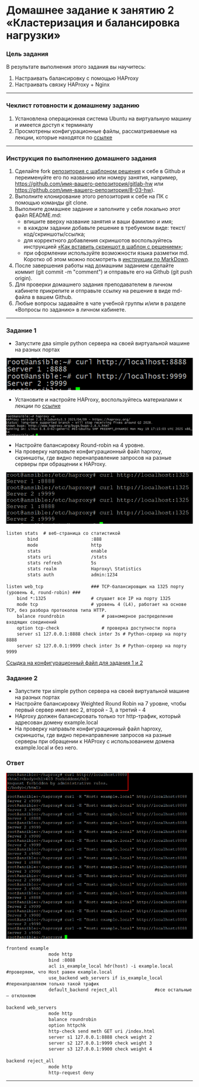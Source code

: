 # Домашнее задание к занятию 2 «Кластеризация и балансировка нагрузки»

### Цель задания
В результате выполнения этого задания вы научитесь:
1. Настраивать балансировку с помощью HAProxy
2. Настраивать связку HAProxy + Nginx

------

### Чеклист готовности к домашнему заданию

1. Установлена операционная система Ubuntu на виртуальную машину и имеется доступ к терминалу
2. Просмотрены конфигурационные файлы, рассматриваемые на лекции, которые находятся по [ссылке](2/)


------


### Инструкция по выполнению домашнего задания

1. Сделайте fork [репозитория c шаблоном решения](https://github.com/netology-code/sys-pattern-homework) к себе в Github и переименуйте его по названию или номеру занятия, например, https://github.com/имя-вашего-репозитория/gitlab-hw или https://github.com/имя-вашего-репозитория/8-03-hw).
2. Выполните клонирование этого репозитория к себе на ПК с помощью команды git clone.
3. Выполните домашнее задание и заполните у себя локально этот файл README.md:
   - впишите вверху название занятия и ваши фамилию и имя;
   - в каждом задании добавьте решение в требуемом виде: текст/код/скриншоты/ссылка;
   - для корректного добавления скриншотов воспользуйтесь инструкцией [«Как вставить скриншот в шаблон с решением»](https://github.com/netology-code/sys-pattern-homework/blob/main/screen-instruction.md);
   - при оформлении используйте возможности языка разметки md. Коротко об этом можно посмотреть в [инструкции по MarkDown](https://github.com/netology-code/sys-pattern-homework/blob/main/md-instruction.md).
4. После завершения работы над домашним заданием сделайте коммит (git commit -m "comment") и отправьте его на Github (git push origin).
5. Для проверки домашнего задания преподавателем в личном кабинете прикрепите и отправьте ссылку на решение в виде md-файла в вашем Github.
6. Любые вопросы задавайте в чате учебной группы и/или в разделе «Вопросы по заданию» в личном кабинете.



------



### Задание 1
- Запустите два simple python сервера на своей виртуальной машине на разных портах

![Скриншот](https://github.com/name-bot-5/haproxy/blob/main/img/haproxy/1-1.png)

- Установите и настройте HAProxy, воспользуйтесь материалами к лекции по [ссылке](2/)

![Скриншот](https://github.com/name-bot-5/haproxy/blob/main/img/haproxy/1-2.png)

- Настройте балансировку Round-robin на 4 уровне.
- На проверку направьте конфигурационный файл haproxy, скриншоты, где видно перенаправление запросов на разные серверы при обращении к HAProxy.

![Скриншот](https://github.com/name-bot-5/haproxy/blob/main/img/haproxy/1-4a.png)


```
listen stats  # веб-страница со статистикой
        bind                    :888
        mode                    http
        stats                   enable
        stats uri               /stats
        stats refresh           5s
        stats realm             Haproxy\ Statistics
        stats auth              admin:1234

listen web_tcp  				### TCP-балансировщик на 1325 порту (уровень 4, round-robin) ###
    bind *:1325					# слушает все IP на порту 1325
    mode tcp					# уровень 4 (L4), работает на основе TCP, без разбора протоколов типа HTTP.
    balance roundrobin				# равномерное распределение входящих соединений
    option tcp-check				# проверка доступности порта
    server s1 127.0.0.1:8888 check inter 3s	# Python-сервер на порту 8888
    server s2 127.0.0.1:9999 check inter 3s	# Python-сервер на порту 9999

```

[Ссыдка на конфигурационный файл для задания 1 и 2](https://github.com/name-bot-5/haproxy/blob/main/cfg/haproxy.cfg)

### Задание 2
- Запустите три simple python сервера на своей виртуальной машине на разных портах
- Настройте балансировку Weighted Round Robin на 7 уровне, чтобы первый сервер имел вес 2, второй - 3, а третий - 4
- HAproxy должен балансировать только тот http-трафик, который адресован домену example.local
- На проверку направьте конфигурационный файл haproxy, скриншоты, где видно перенаправление запросов на разные серверы при обращении к HAProxy c использованием домена example.local и без него.

### Ответ

![Скриншот](https://github.com/name-bot-5/haproxy/blob/main/img/haproxy/2-4.png)

```
frontend example
                mode http
                bind :8088
                acl is_example_local hdr(host) -i example.local		#проверяем, что Host равен example.local
                use_backend web_servers if is_example_local		#перенаправляем только такой трафик
                default_backend reject_all				#все остальные — отклоняем

backend web_servers
                mode http
                balance roundrobin
                option httpchk
                http-check send meth GET uri /index.html
                server s1 127.0.0.1:8888 check weight 2
                server s2 127.0.0.1:9999 check weight 3
                server s3 127.0.0.1:9900 check weight 4

backend reject_all
                mode http
                http-request deny
```

---

